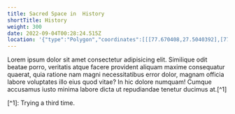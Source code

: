 ```yaml
---
title: Sacred Space in  History
shortTitle: History
weight: 300
date: 2022-09-04T00:28:24.515Z
location: '{"type":"Polygon","coordinates":[[[77.670408,27.5040392],[77.6686624,27.5041013],[77.6686816,27.5051862],[77.6688472,27.50574],[77.6688345,27.506435],[77.6709177,27.5064633],[77.6709113,27.5058417],[77.6703634,27.5058134],[77.670357,27.5051919],[77.6710897,27.5052032],[77.6710323,27.5041409],[77.6708731,27.5040392],[77.670408,27.5040392]]]}'
---
```

Lorem ipsum dolor sit amet consectetur adipisicing elit. Similique odit beatae porro, veritatis atque facere provident aliquam maxime consequatur quaerat, quia ratione nam magni necessitatibus error dolor, magnam officia labore voluptates illo eius quod vitae? In hic dolore numquam! Cumque accusamus iusto minima labore dicta ut repudiandae tenetur ducimus at.[^1]

[﻿^1]: Trying a third time.